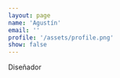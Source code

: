 ```yaml
---
layout: page
name: 'Agustín'
email: ''
profile: '/assets/profile.png'
show: false
---
```


Diseñador
